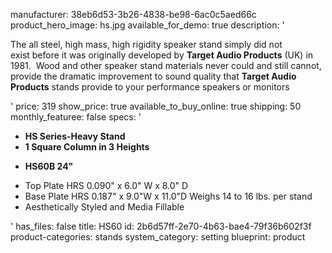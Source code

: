 manufacturer: 38eb6d53-3b26-4838-be98-6ac0c5aed66c
product_hero_image: hs.jpg
available_for_demo: true
description: '<p>The all steel, high mass, high rigidity speaker stand simply&nbsp;did not exist&nbsp;before it was originally developed by&nbsp;<strong>Target Audio&nbsp;Products</strong>&nbsp;(UK) in 1981. &nbsp;Wood and&nbsp;other speaker stand materials never could and still cannot, provide the dramatic improvement&nbsp;to sound quality that&nbsp;<strong>Target Audio Products</strong>&nbsp;stands provide&nbsp;to your performance speakers or monitors</p>'
price: 319
show_price: true
available_to_buy_online: true
shipping: 50
monthly_featuree: false
specs: '<ul><li><b>HS Series-</b><b>Heavy Stand</b><br></li><li><b>1 Square Column&nbsp;in 3 Heights</b></li></ul><ul><li><strong>HS60B 24"</strong></li></ul><ul><li>Top&nbsp;Plate HRS 0.090" x 6.0" W x 8.0" D<br></li><li>Base&nbsp;Plate HRS 0.187" x 9.0"W x 11.0"D&nbsp;Weighs 14&nbsp;to 16&nbsp;lbs. per stand<br></li><li>Aesthetically Styled&nbsp;and Media Fillable<br></li></ul>'
has_files: false
title: HS60
id: 2b6d57ff-2e70-4b63-bae4-79f36b602f3f
product-categories: stands
system_category: setting
blueprint: product
